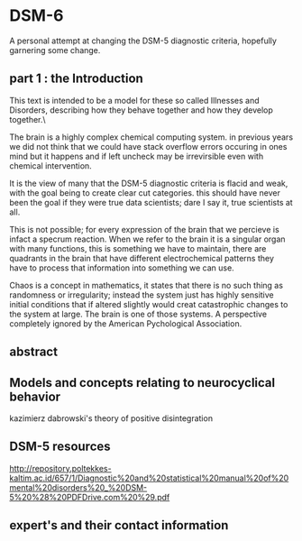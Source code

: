 # DSM-6
A personal attempt at changing the DSM-5 diagnostic criteria, hopefully garnering some change.

## part 1 : the Introduction

  This text is intended to be a model for these so called Illnesses and Disorders, describing how they behave together and how they develop together.\
  
The brain is a highly complex chemical computing system. in previous years we did not think that we could have stack overflow errors occuring in ones mind but it happens and if left uncheck may be irrevirsible even with chemical intervention.

  It is the view of many that the DSM-5 diagnostic criteria is flacid and weak, with the goal being to create clear cut categories. this should have never been the goal if they were true data scientists; dare I say it, true scientists at all. 
  
  This is not possible; for every expression of the brain that we percieve is infact a specrum reaction. When we refer to the brain it is a singular organ with many functions, this is something we have to maintain, there are quadrants in the brain that have different electrochemical patterns they have to process that information into something we can use.
  
  Chaos is a concept in mathematics, it states that there is no such thing as randomness or irregularity; instead the system just has highly sensitive initial conditions that if altered slightly would creat catastrophic changes to the system at large. The brain is one of those systems. A perspective completely ignored by the American Pychological Association.

## abstract

## Models and concepts relating to neurocyclical behavior

kazimierz dabrowski's theory of positive disintegration



## DSM-5 resources
http://repository.poltekkes-kaltim.ac.id/657/1/Diagnostic%20and%20statistical%20manual%20of%20mental%20disorders%20_%20DSM-5%20%28%20PDFDrive.com%20%29.pdf

## expert's and their contact information
